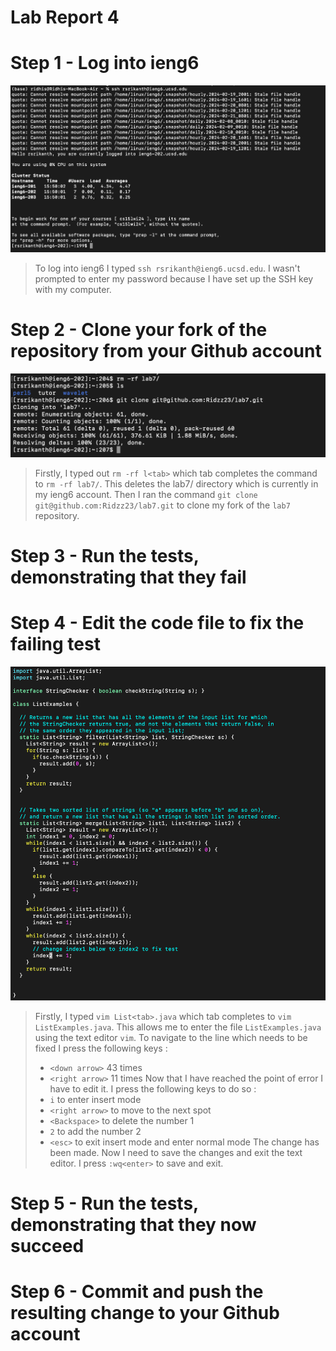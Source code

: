 # Lab Report 4

# Step 1 - Log into ieng6

![Image](logIn.png)

> To log into ieng6 I typed `ssh rsrikanth@ieng6.ucsd.edu`. I wasn't prompted to enter my password because I have set up the SSH key with my computer.

# Step 2 - Clone your fork of the repository from your Github account 

![Image](clone.png)

> Firstly, I typed out `rm -rf l<tab>` which tab completes the command to `rm -rf lab7/`. This deletes the lab7/ directory which is currently in my ieng6  account. Then I ran the command `git clone git@github.com:Ridzz23/lab7.git` to clone my fork of the `lab7` repository.

# Step 3 - Run the tests, demonstrating that they fail


# Step 4 - Edit the code file to fix the failing test

![Image](vim.png)

> Firstly, I typed `vim List<tab>.java` which tab completes to `vim ListExamples.java`. This allows me to enter the file `ListExamples.java` using the text editor `vim`.
> To navigate to the line which needs to be fixed I press the following keys :
> - `<down arrow>` 43 times
> - `<right arrow>` 11 times
> Now that I have reached the point of error I have to edit it. I press the following keys to do so :
> - `i` to enter insert mode
> - `<right arrow>` to move to the next spot
> - `<Backspace>` to delete the number 1
> - `2` to add the number 2
> - `<esc>` to exit insert mode and enter normal mode
> The change has been made. Now I need to save the changes and exit the text editor. I press `:wq<enter>` to save and exit.


# Step 5 - Run the tests, demonstrating that they now succeed

# Step 6 - Commit and push the resulting change to your Github account


